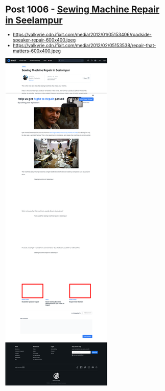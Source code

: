 # Post 1006 - [Sewing Machine Repair in Seelampur](https://www.ifixit.com/News/1006/sewing-machine-repair-in-seelampur)

- https://valkyrie.cdn.ifixit.com/media/2012/01/05153406/roadside-speaker-repair-600x400.jpeg
- https://valkyrie.cdn.ifixit.com/media/2012/02/05153538/repair-that-matters-600x400.jpeg

![screencap](screenshots/b17ecd1d-1770-4d6e-95bd-730a480b4396.png)
